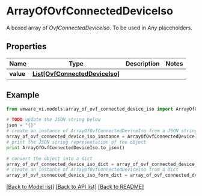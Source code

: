 # ArrayOfOvfConnectedDeviceIso

A boxed array of *OvfConnectedDeviceIso*. To be used in *Any* placeholders. 

## Properties
Name | Type | Description | Notes
------------ | ------------- | ------------- | -------------
**value** | [**List[OvfConnectedDeviceIso]**](OvfConnectedDeviceIso.md) |  | 

## Example

```python
from vmware_vi.models.array_of_ovf_connected_device_iso import ArrayOfOvfConnectedDeviceIso

# TODO update the JSON string below
json = "{}"
# create an instance of ArrayOfOvfConnectedDeviceIso from a JSON string
array_of_ovf_connected_device_iso_instance = ArrayOfOvfConnectedDeviceIso.from_json(json)
# print the JSON string representation of the object
print ArrayOfOvfConnectedDeviceIso.to_json()

# convert the object into a dict
array_of_ovf_connected_device_iso_dict = array_of_ovf_connected_device_iso_instance.to_dict()
# create an instance of ArrayOfOvfConnectedDeviceIso from a dict
array_of_ovf_connected_device_iso_form_dict = array_of_ovf_connected_device_iso.from_dict(array_of_ovf_connected_device_iso_dict)
```
[[Back to Model list]](../README.md#documentation-for-models) [[Back to API list]](../README.md#documentation-for-api-endpoints) [[Back to README]](../README.md)


